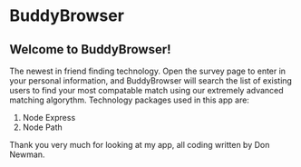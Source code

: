 # BuddyBrowser
<h2>Welcome to BuddyBrowser!</h2> The newest in friend finding technology. Open the survey page to enter in your personal information, and BuddyBrowser will search the list of existing users to find your most compatable match using our extremely advanced matching algorythm. 
Technology packages used in this app are:

1. Node Express
2. Node Path

Thank you very much for looking at my app, all coding written by Don Newman.

